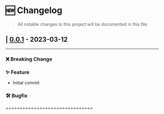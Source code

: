 <!---
THIS CHANGELOG FOLLOWS SEMANTIC VERSIONING - http://semver.org/
AND KEEPACHANGELOG - https://keepachangelog.com/en/1.1.0/ !!!

Please adhere to the rules when editing this file.

Given a version number MAJOR.MINOR.PATCH, increment the:
    MAJOR version when you make incompatible API changes
    MINOR version when you add functionality in a backwards compatible manner
    PATCH version when you make backwards compatible bug fixes
    Additional labels for pre-release and build metadata are available as extensions to the MAJOR.MINOR.PATCH format.
--->

# 🆕 Changelog
>All notable changes to this project will be documented in this file.


## | [0.0.1] - 2023-03-12

___
### ❌ Breaking Change
### ✨ Feature

- Initial commit

### 🛠️ Bugfix

===============================

[0.0.1]: https://zivgitlab.uni-muenster.de/ml-de/teaching/ps-house-tech/releases/tag/v0.0.1
